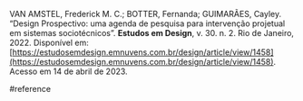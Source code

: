 VAN AMSTEL, Frederick M. C.; BOTTER, Fernanda; GUIMARÃES, Cayley. “Design Prospectivo: uma agenda de pesquisa para intervenção projetual em sistemas sociotécnicos”. **Estudos em Design**, v. 30. n. 2. Rio de Janeiro, 2022. Disponível em: [https://estudosemdesign.emnuvens.com.br/design/article/view/1458](https://estudosemdesign.emnuvens.com.br/design/article/view/1458). Acesso em 14 de abril de 2023.

#reference